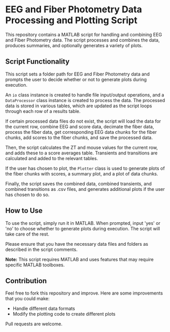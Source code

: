 # EEG and Fiber Photometry Data Processing and Plotting Script

This repository contains a MATLAB script for handling and combining EEG and Fiber Photometry data. The script processes and combines the data, produces summaries, and optionally generates a variety of plots.

## Script Functionality

This script sets a folder path for EEG and Fiber Photometry data and prompts the user to decide whether or not to generate plots during execution.

An `io` class instance is created to handle file input/output operations, and a `DataProcessor` class instance is created to process the data. The processed data is stored in various tables, which are updated as the script loops through each row of a results table.

If certain processed data files do not exist, the script will load the data for the current row, combine EEG and score data, decimate the fiber data, process the fiber data, get corresponding EEG data chunks for the fiber chunks, add scores to the fiber chunks, and save the processed data.

Then, the script calculates the ZT and mouse values for the current row, and adds these to a score averages table. Transients and transitions are calculated and added to the relevant tables.

If the user has chosen to plot, the `Plotter` class is used to generate plots of the fiber chunks with scores, a summary plot, and a plot of data chunks.

Finally, the script saves the combined data, combined transients, and combined transitions as .csv files, and generates additional plots if the user has chosen to do so.

## How to Use

To use the script, simply run it in MATLAB. When prompted, input 'yes' or 'no' to choose whether to generate plots during execution. The script will take care of the rest.

Please ensure that you have the necessary data files and folders as described in the script comments.

**Note:** This script requires MATLAB and uses features that may require specific MATLAB toolboxes.

## Contribution

Feel free to fork this repository and improve. Here are some improvements that you could make:

- Handle different data formats
- Modify the plotting code to create different plots

Pull requests are welcome.
